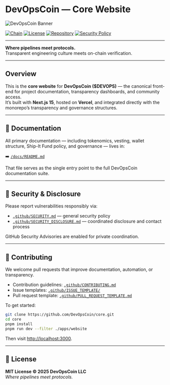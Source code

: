 # DevOpsCoin — Core Website

![DevOpsCoin Banner](https://devopscoin.ai/banner.png)

[![Chain](https://img.shields.io/badge/Chain-Solana-9945FF?logo=solana)](https://solana.com)
[![License](https://img.shields.io/badge/License-MIT-green.svg)](../../LICENSE)
[![Repository](https://img.shields.io/badge/Repo-core-blue.svg)](https://github.com/DevOpsCoin/core)
[![Security Policy](https://img.shields.io/badge/Security-Responsible%20Disclosure-orange.svg)](../../.github/SECURITY.md)

---

**Where pipelines meet protocols.**  
Transparent engineering culture meets on-chain verification.

---

## Overview

This is the **core website** for **DevOpsCoin ($DEVOPS)** — the canonical front-end for project documentation, transparency dashboards, and community access.  
It’s built with **Next.js 15**, hosted on **Vercel**, and integrated directly with the monorepo’s transparency and governance structures.

---

## 📘 Documentation

All primary documentation — including tokenomics, vesting, wallet structure, Ship-It Fund policy, and governance — lives in:

➡️ [`/docs/README.md`](../../docs/README.md)

That file serves as the single entry point to the full DevOpsCoin documentation suite.

---

## 🔐 Security & Disclosure

Please report vulnerabilities responsibly via:

- [`.github/SECURITY.md`](../../.github/SECURITY.md) — general security policy
- [`.github/SECURITY_DISCLOSURE.md`](../../.github/SECURITY_DISCLOSURE.md) — coordinated disclosure and contact process

GitHub Security Advisories are enabled for private coordination.

---

## 🤝 Contributing

We welcome pull requests that improve documentation, automation, or transparency.

- Contribution guidelines: [`.github/CONTRIBUTING.md`](../../.github/CONTRIBUTING.md)
- Issue templates: [`.github/ISSUE_TEMPLATE/`](../../.github/ISSUE_TEMPLATE/)
- Pull request template: [`.github/PULL_REQUEST_TEMPLATE.md`](../../.github/PULL_REQUEST_TEMPLATE.md)

To get started:

```bash
git clone https://github.com/DevOpsCoin/core.git
cd core
pnpm install
pnpm run dev --filter ./apps/website
```

Then visit [http://localhost:3000](http://localhost:3000).

---

## 🧾 License

**MIT License © 2025 DevOpsCoin LLC**  
_Where pipelines meet protocols._
